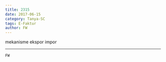 ```yaml
---
title: 2315
date: 2017-06-15
category: Tanya-SC
tags: E-Faktur
author: FW
---
```


mekanisme ekspor impor

---



`FW`
